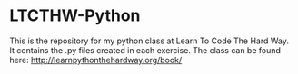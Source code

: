 # LTCTHW-Python
This is the repository for my python class at Learn To Code The Hard Way. 
It contains the .py files created in each exercise. 
The class can be found here: http://learnpythonthehardway.org/book/
